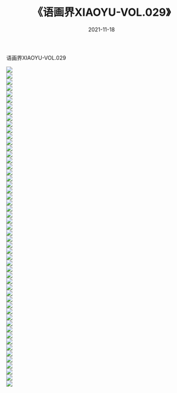 ﻿---
layout: post
title:  《语画界XIAOYU-VOL.029》
date:   2021-11-18
img: http://imgx.orgx.ga/漏D/网络美图/2021/语画界XIAOYU-VOL.029/000.jpg
categories: [美女, 清纯, 唯美]
---

语画界XIAOYU-VOL.029

  ![](http://imgx.orgx.ga/漏D/网络美图/2021/语画界XIAOYU-VOL.029/001.jpg) <br> ![](http://imgx.orgx.ga/漏D/网络美图/2021/语画界XIAOYU-VOL.029/002.jpg) <br> ![](http://imgx.orgx.ga/漏D/网络美图/2021/语画界XIAOYU-VOL.029/003.jpg) <br> ![](http://imgx.orgx.ga/漏D/网络美图/2021/语画界XIAOYU-VOL.029/004.jpg) <br> ![](http://imgx.orgx.ga/漏D/网络美图/2021/语画界XIAOYU-VOL.029/005.jpg) <br> ![](http://imgx.orgx.ga/漏D/网络美图/2021/语画界XIAOYU-VOL.029/006.jpg) <br> ![](http://imgx.orgx.ga/漏D/网络美图/2021/语画界XIAOYU-VOL.029/007.jpg) <br> ![](http://imgx.orgx.ga/漏D/网络美图/2021/语画界XIAOYU-VOL.029/008.jpg) <br> ![](http://imgx.orgx.ga/漏D/网络美图/2021/语画界XIAOYU-VOL.029/009.jpg) <br> ![](http://imgx.orgx.ga/漏D/网络美图/2021/语画界XIAOYU-VOL.029/010.jpg) <br> ![](http://imgx.orgx.ga/漏D/网络美图/2021/语画界XIAOYU-VOL.029/011.jpg) <br> ![](http://imgx.orgx.ga/漏D/网络美图/2021/语画界XIAOYU-VOL.029/012.jpg) <br> ![](http://imgx.orgx.ga/漏D/网络美图/2021/语画界XIAOYU-VOL.029/013.jpg) <br> ![](http://imgx.orgx.ga/漏D/网络美图/2021/语画界XIAOYU-VOL.029/014.jpg) <br> ![](http://imgx.orgx.ga/漏D/网络美图/2021/语画界XIAOYU-VOL.029/015.jpg) <br> ![](http://imgx.orgx.ga/漏D/网络美图/2021/语画界XIAOYU-VOL.029/016.jpg) <br> ![](http://imgx.orgx.ga/漏D/网络美图/2021/语画界XIAOYU-VOL.029/017.jpg) <br> ![](http://imgx.orgx.ga/漏D/网络美图/2021/语画界XIAOYU-VOL.029/018.jpg) <br> ![](http://imgx.orgx.ga/漏D/网络美图/2021/语画界XIAOYU-VOL.029/019.jpg) <br> ![](http://imgx.orgx.ga/漏D/网络美图/2021/语画界XIAOYU-VOL.029/020.jpg) <br> ![](http://imgx.orgx.ga/漏D/网络美图/2021/语画界XIAOYU-VOL.029/021.jpg) <br> ![](http://imgx.orgx.ga/漏D/网络美图/2021/语画界XIAOYU-VOL.029/022.jpg) <br> ![](http://imgx.orgx.ga/漏D/网络美图/2021/语画界XIAOYU-VOL.029/023.jpg) <br> ![](http://imgx.orgx.ga/漏D/网络美图/2021/语画界XIAOYU-VOL.029/024.jpg) <br> ![](http://imgx.orgx.ga/漏D/网络美图/2021/语画界XIAOYU-VOL.029/025.jpg) <br> ![](http://imgx.orgx.ga/漏D/网络美图/2021/语画界XIAOYU-VOL.029/026.jpg) <br> ![](http://imgx.orgx.ga/漏D/网络美图/2021/语画界XIAOYU-VOL.029/027.jpg) <br> ![](http://imgx.orgx.ga/漏D/网络美图/2021/语画界XIAOYU-VOL.029/028.jpg) <br> ![](http://imgx.orgx.ga/漏D/网络美图/2021/语画界XIAOYU-VOL.029/029.jpg) <br> ![](http://imgx.orgx.ga/漏D/网络美图/2021/语画界XIAOYU-VOL.029/030.jpg) <br> ![](http://imgx.orgx.ga/漏D/网络美图/2021/语画界XIAOYU-VOL.029/031.jpg) <br> ![](http://imgx.orgx.ga/漏D/网络美图/2021/语画界XIAOYU-VOL.029/032.jpg) <br> ![](http://imgx.orgx.ga/漏D/网络美图/2021/语画界XIAOYU-VOL.029/033.jpg) <br> ![](http://imgx.orgx.ga/漏D/网络美图/2021/语画界XIAOYU-VOL.029/034.jpg) <br> ![](http://imgx.orgx.ga/漏D/网络美图/2021/语画界XIAOYU-VOL.029/035.jpg) <br> ![](http://imgx.orgx.ga/漏D/网络美图/2021/语画界XIAOYU-VOL.029/036.jpg) <br> ![](http://imgx.orgx.ga/漏D/网络美图/2021/语画界XIAOYU-VOL.029/037.jpg) <br> ![](http://imgx.orgx.ga/漏D/网络美图/2021/语画界XIAOYU-VOL.029/038.jpg) <br> ![](http://imgx.orgx.ga/漏D/网络美图/2021/语画界XIAOYU-VOL.029/039.jpg) <br> ![](http://imgx.orgx.ga/漏D/网络美图/2021/语画界XIAOYU-VOL.029/040.jpg) <br> ![](http://imgx.orgx.ga/漏D/网络美图/2021/语画界XIAOYU-VOL.029/041.jpg) <br> ![](http://imgx.orgx.ga/漏D/网络美图/2021/语画界XIAOYU-VOL.029/042.jpg) <br> ![](http://imgx.orgx.ga/漏D/网络美图/2021/语画界XIAOYU-VOL.029/043.jpg) <br> ![](http://imgx.orgx.ga/漏D/网络美图/2021/语画界XIAOYU-VOL.029/044.jpg) <br> ![](http://imgx.orgx.ga/漏D/网络美图/2021/语画界XIAOYU-VOL.029/045.jpg) <br> ![](http://imgx.orgx.ga/漏D/网络美图/2021/语画界XIAOYU-VOL.029/046.jpg) <br> ![](http://imgx.orgx.ga/漏D/网络美图/2021/语画界XIAOYU-VOL.029/047.jpg) <br> ![](http://imgx.orgx.ga/漏D/网络美图/2021/语画界XIAOYU-VOL.029/048.jpg) <br> ![](http://imgx.orgx.ga/漏D/网络美图/2021/语画界XIAOYU-VOL.029/049.jpg) <br> ![](http://imgx.orgx.ga/漏D/网络美图/2021/语画界XIAOYU-VOL.029/050.jpg) <br> ![](http://imgx.orgx.ga/漏D/网络美图/2021/语画界XIAOYU-VOL.029/051.jpg) <br> ![](http://imgx.orgx.ga/漏D/网络美图/2021/语画界XIAOYU-VOL.029/052.jpg) <br> ![](http://imgx.orgx.ga/漏D/网络美图/2021/语画界XIAOYU-VOL.029/053.jpg) <br>
